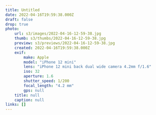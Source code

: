 ```yaml
---
title: Untitled
date: 2022-04-16T19:59:38.000Z
draft: false
drop: true
photo:
    url: s3/images/2022-04-16-12-59-38.jpg
    thumb: s3/thumbs/2022-04-16-12-59-38.jpg
    preview: s3/previews/2022-04-16-12-59-38.jpg
    created: 2022-04-16T19:59:38.000Z
    exif:
        make: Apple
        model: "iPhone 12 mini"
        lens: "iPhone 12 mini back dual wide camera 4.2mm f/1.6"
        iso: 32
        aperture: 1.6
        shutter_speed: 1/200
        focal_length: "4.2 mm"
        gps: null
    title: null
    caption: null
links: []
---
```

